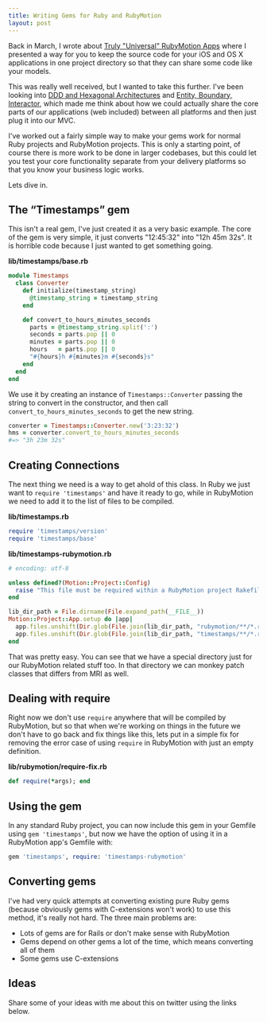 ```yaml
---
title: Writing Gems for Ruby and RubyMotion
layout: post
---
```


Back in March, I wrote about [Truly "Universal" RubyMotion Apps](http://blog.motioninmotion.tv/truly-universal-rubymotion-apps) where I presented a way for you to keep the source code for your iOS and OS X applications in one project directory so that they can share some code like your models.

This was really well received, but I wanted to take this further. I've been looking into [DDD and Hexagonal Architectures](http://confreaks.com/videos/3316-railsconf-domain-driven-design-and-hexagonal-architecture-with-rails) and [Entity, Boundary, Interactor](http://confreaks.com/videos/759-rubymidwest2011-keynote-architecture-the-lost-years), which made me think about how we could actually share the core parts of our applications (web included) between all platforms and then just plug it into our MVC.

I've worked out a fairly simple way to make your gems work for normal Ruby projects and RubyMotion projects. This is only a starting point, of course there is more work to be done in larger codebases, but this could let you test your core functionality separate from your delivery platforms so that you know your business logic works.

Lets dive in.

## The “Timestamps” gem

This isn't a real gem, I've just created it as a very basic example. The core of the gem is very simple, it just converts "12:45:32" into "12h 45m 32s". It is horrible code because I just wanted to get something going.

**lib/timestamps/base.rb**

```ruby
module Timestamps
  class Converter
    def initialize(timestamp_string)
      @timestamp_string = timestamp_string
    end

    def convert_to_hours_minutes_seconds
      parts = @timestamp_string.split(':')
      seconds = parts.pop || 0
      minutes = parts.pop || 0
      hours   = parts.pop || 0
      "#{hours}h #{minutes}m #{seconds}s"
    end
  end
end
```

We use it by creating an instance of `Timestamps::Converter` passing the string to convert in the constructor, and then call `convert_to_hours_minutes_seconds` to get the new string.

```ruby
converter = Timestamps::Converter.new('3:23:32')
hms = converter.convert_to_hours_minutes_seconds
#=> "3h 23m 32s"
```

## Creating Connections

The next thing we need is a way to get ahold of this class. In Ruby we just want to `require 'timestamps'` and have it ready to go, while in RubyMotion we need to add it to the list of files to be compiled.

**lib/timestamps.rb**

```ruby
require 'timestamps/version'
require 'timestamps/base'
```

**lib/timestamps-rubymotion.rb**

```ruby
# encoding: utf-8

unless defined?(Motion::Project::Config)
  raise "This file must be required within a RubyMotion project Rakefile."
end

lib_dir_path = File.dirname(File.expand_path(__FILE__))
Motion::Project::App.setup do |app|
  app.files.unshift(Dir.glob(File.join(lib_dir_path, "rubymotion/**/*.rb")))
  app.files.unshift(Dir.glob(File.join(lib_dir_path, "timestamps/**/*.rb")))
end
```

That was pretty easy. You can see that we have a special directory just for our RubyMotion related stuff too. In that directory we can monkey patch classes that differs from MRI as well.

## Dealing with require

Right now we don't use `require` anywhere that will be compiled by RubyMotion, but so that when we're working on things in the future we don't have to go back and fix things like this, lets put in a simple fix for removing the error case of using `require` in RubyMotion with just an empty definition.

**lib/rubymotion/require-fix.rb**

```ruby
def require(*args); end
```

## Using the gem

In any standard Ruby project, you can now include this gem in your Gemfile using `gem 'timestamps'`, but now we have the option of using it in a RubyMotion app's Gemfile with:

```ruby
gem 'timestamps', require: 'timestamps-rubymotion'
```

## Converting gems

I've had very quick attempts at converting existing pure Ruby gems (because obviously gems with C-extensions won't work) to use this method, it's really not hard. The three main problems are:

* Lots of gems are for Rails or don't make sense with RubyMotion
* Gems depend on other gems a lot of the time, which means converting all of them
* Some gems use C-extensions

## Ideas

Share some of your ideas with me about this on twitter using the links below.

